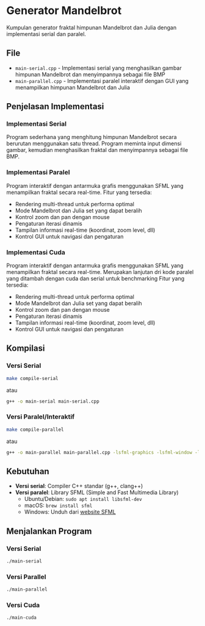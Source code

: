 # Generator Mandelbrot

Kumpulan generator fraktal himpunan Mandelbrot dan Julia dengan implementasi serial dan paralel.

## File

- `main-serial.cpp` - Implementasi serial yang menghasilkan gambar himpunan Mandelbrot dan menyimpannya sebagai file BMP
- `main-parallel.cpp` - Implementasi paralel interaktif dengan GUI yang menampilkan himpunan Mandelbrot dan Julia

## Penjelasan Implementasi

### Implementasi Serial
Program sederhana yang menghitung himpunan Mandelbrot secara berurutan menggunakan satu thread. Program meminta input dimensi gambar, kemudian menghasilkan fraktal dan menyimpannya sebagai file BMP. 

### Implementasi Paralel
Program interaktif dengan antarmuka grafis menggunakan SFML yang menampilkan fraktal secara real-time. Fitur yang tersedia:
- Rendering multi-thread untuk performa optimal
- Mode Mandelbrot dan Julia set yang dapat beralih
- Kontrol zoom dan pan dengan mouse
- Pengaturan iterasi dinamis
- Tampilan informasi real-time (koordinat, zoom level, dll)
- Kontrol GUI untuk navigasi dan pengaturan


### Implementasi Cuda
Program interaktif dengan antarmuka grafis menggunakan SFML yang menampilkan fraktal secara real-time. Merupakan lanjutan dri kode paralel yang ditambah dengan cuda dan serial untuk benchmarking 
Fitur yang tersedia:
- Rendering multi-thread untuk performa optimal
- Mode Mandelbrot dan Julia set yang dapat beralih
- Kontrol zoom dan pan dengan mouse
- Pengaturan iterasi dinamis
- Tampilan informasi real-time (koordinat, zoom level, dll)
- Kontrol GUI untuk navigasi dan pengaturan

## Kompilasi

### Versi Serial
```bash
make compile-serial
```
atau
```bash
g++ -o main-serial main-serial.cpp
```

### Versi Paralel/Interaktif
```bash
make compile-parallel
```
atau
```bash
g++ -o main-parallel main-parallel.cpp -lsfml-graphics -lsfml-window -lsfml-system
```

## Kebutuhan

- **Versi serial**: Compiler C++ standar (g++, clang++)
- **Versi paralel**: Library SFML (Simple and Fast Multimedia Library)
  - Ubuntu/Debian: `sudo apt install libsfml-dev`
  - macOS: `brew install sfml`
  - Windows: Unduh dari [website SFML](https://www.sfml-dev.org/download.php)

## Menjalankan Program

### Versi Serial
```bash
./main-serial
```

### Versi Parallel
```bash
./main-parallel
```

### Versi Cuda
```bash
./main-cuda
```

